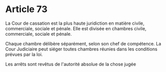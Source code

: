 # Article 73

La Cour de cassation est la plus haute juridiction en matière civile, commerciale,
sociale et pénale. Elle est divisée en chambres civile, commerciale, sociale et
pénale.

Chaque chambre délibère séparément, selon son chef de compétence. La Cour
Judiciaire peut siéger toutes chambres réunies dans les conditions prévues par la loi.

Les arrêts sont revêtus de l'autorité absolue de la chose jugée
